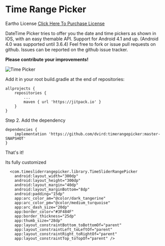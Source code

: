 # Time Range Picker

Eartho License
<a href='https://one.eartho.world/connect?access_id=4J4sl8luuKmJfpQLD2DD'>Click Here To Purchase License</a>

DateTime Picker tries to offer you the date and time pickers as shown in IOS, with an easy themable API. 
Support for Android 4.1 and up. (Android 4.0 was supported until 3.6.4)
Feel free to fork or issue pull requests on github. Issues can be reported on the github issue tracker.

<b>Please contribute  your improvements!</b>

![Time Picker](https://github.com/dvird/timerangepicker/blob/master/example-image/ios12-iphone-x-clock-bedtime-social-card.jpg?raw=true)




Add it in your root build.gradle at the end of repositories:

	allprojects {
		repositories {
			...
			maven { url 'https://jitpack.io' }
		}
	}
Step 2. Add the dependency

	dependencies {
		implementation 'https://github.com/dvird:timerangepicker:master-SNAPSHOT'
	}
  
That's it! 





Its fully customized

	  <com.timesliderrangepicker.library.TimeSliderRangePicker
		android:layout_width="300dp"
		android:layout_height="300dp"
		android:layout_margin="40dp"
		android:layout_marginBottom="8dp"
		android:padding="15dp"
		app:arc_color_am="@color/dark_tangerine"
		app:arc_color_pm="@color/medium_turquoise"
		app:arc_dash_size="20dp"
		app:border_color="#3F484F"
		app:border_thickness="25dp"
		app:thumb_size="28dp"
		app:layout_constraintBottom_toBottomOf="parent"
		app:layout_constraintLeft_toLeftOf="parent"
		app:layout_constraintRight_toRightOf="parent"
		app:layout_constraintTop_toTopOf="parent" />


